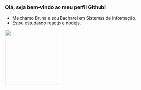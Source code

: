 ### Olá, seja bem-vindo ao meu perfil Github!

- Me chamo Bruna e sou Bacharel em Sistemas de Informação.
- Estou estudando reactjs e nodejs. 

<div>
  <a href="https://github.com/brunathemoteo">
  <img height="180em" src="https://github-readme-stats.vercel.app/api/top-langs/?username=brunathemoteo&layout=compact&langs_count=7&theme=dracula"/>
</div>
